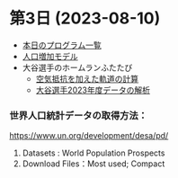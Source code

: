# 第3日 (2023-08-10)

* [本日のプログラム一覧](./高大接続-20230807関東第一高校-python-03-print.pdf)
* [人口増加モデル](./population.ipynb)
* 大谷選手のホームランふたたび
  - [空気抵抗を加えた軌道の計算](./homerun-v2.ipynb)
  - [大谷選手2023年度データの解析](./ohtani2023.ipynb)
 
  
### 世界人口統計データの取得方法：
https://www.un.org/development/desa/pd/
1. Datasets : World Population Prospects
2. Download Files：Most used; Compact
